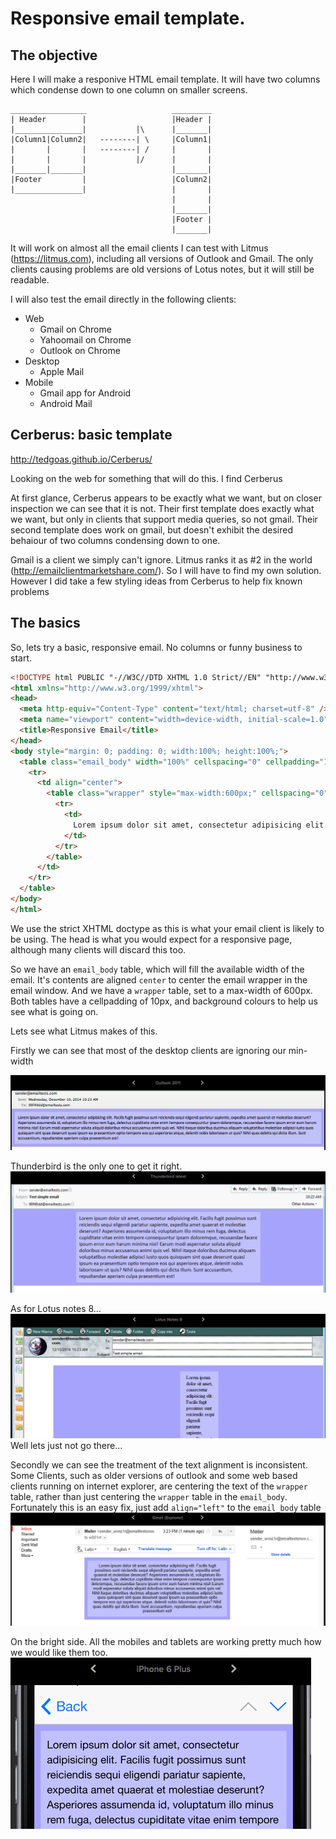 # Responsive email template.
## The objective
Here I will make a responive HTML email template. It will have two columns which condense down to one column on smaller screens.
```
_________________                   _________
| Header        |                   |Header |
|_______________|           |\      |_______|
|Column1|Column2|   --------| \     |Column1|
|       |       |   --------| /     |       |
|       |       |           |/      |       |
|_______|_______|                   |_______|
|Footer         |                   |Column2|
|_______________|                   |       |
                                    |       |
                                    |_______|
                                    |Footer |
                                    |_______|
```

It will work on almost all the email clients I can test with Litmus (https://litmus.com), including all versions of Outlook and Gmail. The only clients causing problems are old versions of Lotus notes, but it will still be readable.

I will also test the email directly in the following clients:

- Web
  - Gmail on Chrome
  - Yahoomail on Chrome
  - Outlook on Chrome
- Desktop
  - Apple Mail
- Mobile
  - Gmail app for Android
  - Android Mail

## Cerberus: basic template
http://tedgoas.github.io/Cerberus/

Looking on the web for something that will do this. I find Cerberus

At first glance, Cerberus appears to be exactly what we want, but on closer inspection we can see that it is not. Their first template does exactly what we want, but only in clients that support media queries, so not gmail. Their second template does work on gmail, but doesn't exhibit the desired behaiour of two columns condensing down to one.

Gmail is a client we simply can't ignore. Litmus ranks it as #2 in the world (http://emailclientmarketshare.com/). So I will have to find my own solution. However I did take a few styling ideas from Cerberus to help fix known problems

## The basics

So, lets try a basic, responsive email. No columns or funny business to start.

```html
<!DOCTYPE html PUBLIC "-//W3C//DTD XHTML 1.0 Strict//EN" "http://www.w3.org/TR/xhtml1/DTD/xhtml1-strict.dtd">
<html xmlns="http://www.w3.org/1999/xhtml">
<head>
  <meta http-equiv="Content-Type" content="text/html; charset=utf-8" />
  <meta name="viewport" content="width=device-width, initial-scale=1.0"/>
  <title>Responsive Email</title>
</head>
<body style="margin: 0; padding: 0; width:100%; height:100%;">
  <table class="email_body" width="100%" cellspacing="0" cellpadding="10" border="0" bgcolor="#A6A3FC">
    <tr>
      <td align="center">
        <table class="wrapper" style="max-width:600px;" cellspacing="0" cellpadding="10" border="0" bgcolor="#C0C0FF">
          <tr>
            <td>
              Lorem ipsum dolor sit amet, consectetur adipisicing elit. Facilis fugit possimus sunt reiciendis sequi eligendi pariatur sapiente, expedita amet quaerat et molestiae deserunt? Asperiores assumenda id, voluptatum illo minus rem fuga, delectus cupiditate vitae enim tempore consequuntur ipsam doloremque, recusandae facere ipsum error eum harum minima nisi! Earum modi aspernatur soluta aliquid doloribus minus accusamus animi quis vel. Nihil itaque doloribus ducimus aliquam voluptatibus molestiae adipisci iusto quos quisquam sint quae deserunt quasi ipsum ea praesentium optio tempore eos qui asperiores atque, deleniti nobis laboriosam ut quis? Nihil quas debitis qui dicta illum. Sunt accusantium, repudiandae aperiam culpa praesentium est!
            </td>
          </tr>
        </table>
      </td>
    </tr>
  </table>
</body>
</html>
```

We use the strict XHTML doctype as this is what your email client is likely to be using. The head is what you would expect for a responsive page, although many clients will discard this too.

So we have an `email_body` table, which will fill the available width of the email. It's contents are aligned `center` to center the email wrapper in the email window.
And we have a `wrapper` table, set to a max-width of 600px.
Both tables have a cellpadding of 10px, and background colours to help us see what is going on.

Lets see what Litmus makes of this.

Firstly we can see that most of the desktop clients are ignoring our min-width

![alt text](email1/Outlook-2011.png "Outlook 2011")

Thunderbird is the only one to get it right.
![alt text](email1/Thunderbird.png "Thunderbird")

As for Lotus notes 8...
![alt text](email1/Lotus-Notes-8.png "Lotus Notes 8")
Well lets just not go there...

Secondly we can see the treatment of the text alignment is inconsistent. Some Clients, such as older versions of outlook and some web based clients running on internet explorer, are centering the text of the `wrapper` table, rather than just centering the `wrapper` table in the `email_body`. Fortunately this is an easy fix, just add `align="left"` to the `email_body` table
![alt text](email1/Gmail-ie.png "Gmail (Explorer)")

On the bright side. All the mobiles and tablets are working pretty much how we would like them too.
![alt text](email1/Iphone-6+.png "Ipone 6 Plus")
